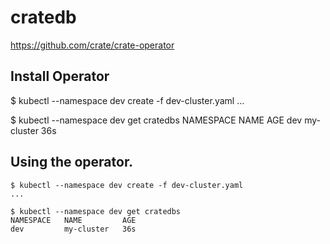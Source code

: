 # cratedb 

https://github.com/crate/crate-operator

## Install Operator
$ kubectl --namespace dev create -f dev-cluster.yaml
...

$ kubectl --namespace dev get cratedbs
NAMESPACE   NAME         AGE
dev         my-cluster   36s


## Using the operator.

```
$ kubectl --namespace dev create -f dev-cluster.yaml
...

$ kubectl --namespace dev get cratedbs
NAMESPACE   NAME         AGE
dev         my-cluster   36s
```



